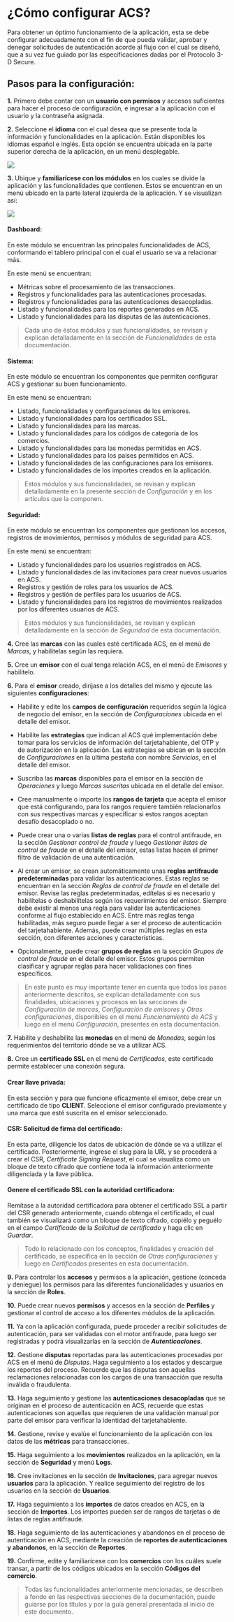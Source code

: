 # ¿Cómo configurar ACS?

Para obtener un óptimo funcionamiento de la aplicación, esta se debe configurar adecuadamente con el fin de que pueda validar, aprobar y denegar solicitudes de autenticación acorde al flujo con el cual se diseñó, que a su vez fue guiado por las especificaciones dadas por el Protocolo 3-D Secure.

## Pasos para la configuración:

**1.** Primero debe contar con un **usuario con permisos** y accesos suficientes para hacer el proceso de configuración, e ingresar a la aplicación con el usuario y la contraseña asignada.

**2.** Seleccione el **idioma** con el cual desea que se presente toda la información y funcionalidades en la aplicación. Están disponibles los idiomas español e inglés. Esta opción se encuentra ubicada en la parte superior derecha de la aplicación, en un menú desplegable.

![](https://wiki.placetopay.com/images/3/34/Language-configuration.png)

**3.** Ubique y **familiarícese con los módulos** en los cuales se divide la aplicación y las funcionalidades que contienen. Estos se encuentran en un menú ubicado en la parte lateral izquierda de la aplicación. Y se visualizan así:

![](https://wiki.placetopay.com/images/f/f5/Lateral-menu-options.png)

#### Dashboard:
En este módulo se encuentran las principales funcionalidades de ACS, conformando el tablero principal con el cual el usuario se va a relacionar más.

  En este menú se encuentran:

  - Métricas sobre el procesamiento de las transacciones.
  - Registros y funcionalidades para las autenticaciones procesadas.
  - Registros y funcionalidades para las autenticaciones desacopladas.
  - Listado y funcionalidades para los reportes generados en ACS.
  - Listado y funcionalidades para las disputas de las autenticaciones.


> Cada uno de éstos módulos y sus funcionalidades, se revisan y explican detalladamente en la sección de *Funcionalidades* de esta documentación.

#### Sistema:
En este módulo se encuentran los componentes que permiten configurar ACS y gestionar su buen funcionamiento. 

  En este menú se encuentran:

  - Listado, funcionalidades y configuraciones de los emisores.
  - Listado y funcionalidades para los certificados SSL.
  - Listado y funcionalidades para las marcas.
  - Listado y funcionalidades para los códigos de categoría de los comercios.
  - Listado y funcionalidades para las monedas permitidas en ACS.
  - Listado y funcionalidades para los países permitidos en ACS.
  - Listado y funcionalidades de las configuraciones para los emisores.
  - Listado y funcionalidades de los importes creados en la aplicación.

> Estos módulos y sus funcionalidades, se revisan y explican detalladamente en la presente sección de *Configuración*  y en los artículos que la componen.

#### Seguridad:
En este módulo se encuentran los componentes que gestionan los accesos, registros de movimientos, permisos y módulos de seguridad para ACS.

  En este menú se encuentran:
   - Listado y funcionalidades para los usuarios registrados en ACS.
  - Listado y funcionalidades de las invitaciones para crear nuevos usuarios en ACS.
   - Registros y gestión de roles para los usuarios de ACS.
   - Registros y gestión de perfiles para los usuarios de ACS.
   - Listado y funcionalidades para los registros de movimientos realizados por los diferentes usuarios de ACS.

 > Estos módulos y sus funcionalidades, se revisan y explican detalladamente en la sección de *Seguridad* de esta documentación.

**4.** Cree las **marcas** con las cuales esté certificada ACS, en el menú de *Marcas*, y habílitelas según las requiera.

**5.** Cree un **emisor** con el cual tenga relación ACS, en el menú de *Emisores* y habilítelo.

**6.** Para el **emisor** creado, diríjase a los detalles del mismo y ejecute las siguientes **configuraciones**:
 
  - Habilite y edite los **campos de configuración** requeridos según la lógica de negocio del emisor, en la sección de *Configuraciones* ubicada en el detalle del emisor.
    
  - Habilite las **estrategias** que indican al ACS qué implementación debe tomar para los servicios de información del tarjetahabiente, del OTP y de autorización en la aplicación. Las estrategias se ubican en la sección de *Configuraciones* en la última pestaña con nombre *Servicios*, en el detalle del emisor.

  - Suscriba las **marcas** disponibles para el emisor en la sección de *Operaciones* y luego *Marcas suscritas* ubicada en el detalle del emisor.

  - Cree manualmente o importe los **rangos de tarjeta** que acepta el emisor que está configurando, para los rangos requiere también relacionarlos con sus respectivas marcas y especificar si estos rangos aceptan desafío desacoplado o no.

  - Puede crear una o varias **listas de reglas** para el control antifraude, en la sección *Gestionar control de fraude* y luego *Gestionar listas de control de fraude* en el detalle del emisor, estas listas hacen el primer filtro de validación de una autenticación.

  - Al crear un emisor, se crean automáticamente unas **reglas antifraude predeterminadas** para validar las autenticaciones. Estas reglas se encuentran en la sección *Reglas de control de fraude* en el detalle del emisor. Revise las reglas predeterminadas, edítelas si es necesario y habilítelas o deshabilítelas según los requerimientos del emisor. Siempre debe existir al menos una regla para validar las autenticaciones conforme al flujo establecido en ACS. Entre más reglas tenga habilitadas, más seguro puede llegar a ser el proceso de autenticación del tarjetahabiente. Además, puede crear múltiples reglas en esta sección, con diferentes acciones y características.

  - Opcionalmente, puede crear **grupos de reglas** en la sección *Grupos de control de fraude* en el detalle del emisor. Estos grupos permiten clasificar y agrupar reglas para hacer validaciones con fines específicos.

> En este punto es muy importante tener en cuenta que todos los pasos anteriormente descritos, se explican detalladamente con sus finalidades, ubicaciones y procesos en las secciones de *Configuración de marcas*, *Configuración de emisores* y *Otras configuraciones*, disponibles en el menú *Funcionamiento de ACS* y luego en el menú *Configuración*, presentes en esta documentación.

**7.** Habilite y deshabilite las **monedas** en el menú de *Monedas*, según los requerimientos del territorio dónde se va a utilizar ACS.

**8.** Cree un **certificado SSL** en el menú de *Certificados*, este certificado permite establecer una conexión segura.

  #### Crear llave privada: 
  En esta sección y para que funcione eficazmente el emisor, debe crear un certificado de tipo **CLIENT**. Seleccione el emisor configurado previamente y una marca que esté suscrita en el emisor seleccionado. 

  #### CSR: Solicitud de firma del certificado:
  En esta parte, diligencie los datos de ubicación de dónde se va a utilizar el certificado. Posteriormente, ingrese el slug para la URL y se procederá a crear el CSR, *Certificate Signing Request*, el cual se visualiza como un bloque de texto cifrado que contiene toda la información anteriormente diligenciada y la llave pública.

  #### Genere el certificado SSL con la autoridad certificadora:
  Remítase a la autoridad certificadora para obtener el certificado SSL a partir del CSR generado anteriormente, cuando obtenga el certificado, el cual también se visualizará como un bloque de texto cifrado, copiélo y peguélo en el campo *Certificado* de la *Solicitud de certificado* y haga clic en *Guardar*.
  
  > Todo lo relacionado con los conceptos, finalidades y creación del certificado, se especifica en la sección de *Otras configuraciones* y luego en *Certificados* presentes en esta documentación.

**9.** Para controlar los **accesos** y permisos a la aplicación, gestione (conceda y deniegue) los permisos para las diferentes funcionalidades y usuarios en la sección de **Roles**.

**10.** Puede crear nuevos **permisos** y accesos en la sección de **Perfiles** y gestionar el control de acceso a los diferentes módulos de la aplicación.

**11.** Ya con la aplicación configurada, puede proceder a recibir solicitudes de autenticación, para ser validadas con el motor antifraude, para luego ser registradas y podrá visualizarlas en la sección de ***Autenticaciones***.

**12.** Gestione **disputas** reportadas para las autenticaciones procesadas por ACS en el menú de *Disputas*. Haga seguimiento a los estados y descargue los reportes del proceso. Recuerde que las disputas son aquellas reclamaciones relacionadas con los cargos de una transacción que resulta inválida o fraudulenta.

**13.** Haga seguimiento y gestione las **autenticaciones desacopladas** que se originan en el proceso de autenticación en ACS, recuerde que estas autenticaciones son aquellas que requieren de una validación manual por parte del emisor para verificar la identidad del tarjetahabiente.

**14.** Gestione, revise y evalúe el funcionamiento de la aplicación con los datos de las **métricas** para transacciones.

**15.** Haga seguimiento a los **movimientos** realizados en la aplicación, en la sección de **Seguridad** y menú **Logs**.

**16.** Cree invitaciones en la sección de **Invitaciones**, para agregar nuevos **usuarios** para la aplicación. Y realice seguimiento del registro de los usuarios en la sección de **Usuarios**.

**17.** Haga seguimiento a los **importes** de datos creados en ACS, en la sección de **Importes**. Los importes pueden ser de rangos de tarjetas o de listas de reglas antifraude.

**18.** Haga seguimiento de las autenticaciones y abandonos en el proceso de autenticación en ACS, mediante la creación de **reportes de autenticaciones y abandonos**, en la sección de **Reportes**.

**19.** Confirme, edite y familiarícese con los **comercios** con los cuáles suele transar, a partir de los códigos ubicados en la sección **Códigos del comercio**.

> Todas las funcionalidades anteriormente mencionadas, se describen a fondo en las respectivas secciones de la documentación, puede guiarse por los títulos y por la guía general presentada al inicio de este documento.

